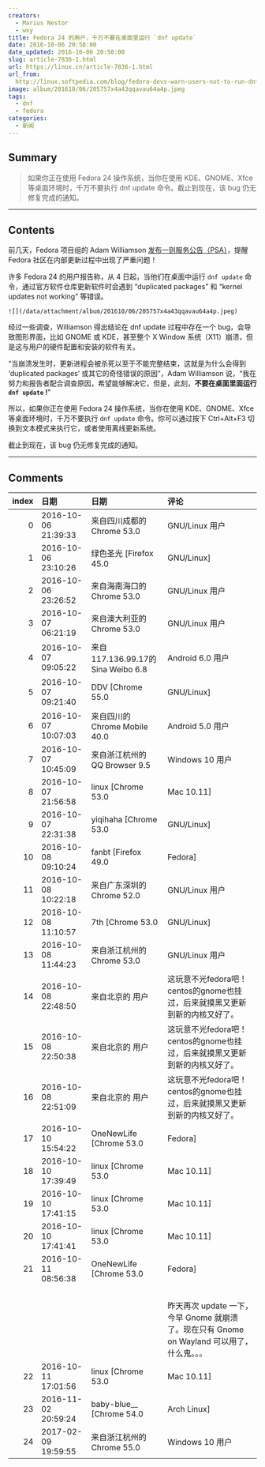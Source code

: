 ```yaml
---
creators:
  - Marius Nestor
  - wxy
title: Fedora 24 的用户，千万不要在桌面里运行 `dnf update`
date: 2016-10-06 20:58:00
date_updated: 2016-10-06 20:58:00
slug: article-7836-1.html
url: https://linux.cn/article-7836-1.html
url_from: 
  http://linux.softpedia.com/blog/fedora-devs-warn-users-not-to-run-dnf-update-inside-a-desktop-on-fedora-24-508958.shtml
image: album/201610/06/205757x4a43qqavau64a4p.jpeg
tags:
  - dnf
  - fedora
categories:
  - 新闻
---
```


## Summary

> 如果你正在使用 Fedora 24 操作系统，当你在使用 KDE、GNOME、Xfce 等桌面环境时，千万不要执行 dnf update 命令。截止到现在，该 bug 仍无修复完成的通知。

***

<!-- more -->

## Contents

前几天，Fedora 项目组的 Adam Williamson [发布一则服务公告（PSA）](https://lists.fedoraproject.org/archives/list/devel@lists.fedoraproject.org/thread/7ULAG243UNGTOSL6URGNG23GC4B6X5GB/)，提醒 Fedora 社区在内部更新过程中出现了严重问题！

许多 Fedora 24 的用户报告称，从 4 日起，当他们在桌面中运行 `dnf update` 命令，通过官方软件仓库更新软件时会遇到 “duplicated packages” 和 “kernel updates not working” 等错误。

`![](/data/attachment/album/201610/06/205757x4a43qqavau64a4p.jpeg)`

经过一些调查，Williamson 得出结论在 dnf update 过程中存在一个 bug，会导致图形界面，比如 GNOME 或 KDE，甚至整个 X Window 系统（X11）崩溃，但是这与用户的硬件配置和安装的软件有关。

“当崩溃发生时，更新进程会被杀死以至于不能完整结束，这就是为什么会得到 ‘duplicated packages’ 或其它的奇怪错误的原因”，Adam Williamson 说，“我在努力和报告者配合调查原因，希望能够解决它，但是，此刻，**不要在桌面里面运行 `dnf update` !**”

所以，如果你正在使用 Fedora 24 操作系统，当你在使用 KDE、GNOME、Xfce 等桌面环境时，千万不要执行 `dnf update` 命令。你可以通过按下 Ctrl+Alt+F3 切换到文本模式来执行它，或者使用离线更新系统。

截止到现在，该 bug 仍无修复完成的通知。

***

## Comments

|   index | 日期                | 日期                                                | 评论                                                                                                                                                 |
|--------:|:--------------------|:----------------------------------------------------|:-----------------------------------------------------------------------------------------------------------------------------------------------------|
|       0 | 2016-10-06 21:39:33 | 来自四川成都的 Chrome 53.0|GNU/Linux 用户           | tty 终端在 Fedora 从F2 开始                                                                                             |
|       1 | 2016-10-06 23:10:26 | 绿色圣光 [Firefox 45.0|GNU/Linux]                   | 囧                                                                                                                      |
|       2 | 2016-10-06 23:26:52 | 来自海南海口的 Chrome 53.0|GNU/Linux 用户           | 尝试了下，没有崩溃阿。。。。                                                                                            |
|       3 | 2016-10-07 06:21:19 | 来自澳大利亚的 Chrome 53.0|GNU/Linux 用户           | Gentoo用戶前來看戲...                                                                                                   |
|       4 | 2016-10-07 09:05:22 | 来自117.136.99.17的 Sina Weibo 6.8|Android 6.0 用户 | ubuntu用户默默路过……                                                                                                    |
|       5 | 2016-10-07 09:21:40 | DDV [Chrome 55.0|GNU/Linux]                         | 原文有这么一句：“但是这与用户的硬件配置和安装的软件有关。”                                                              |
|       6 | 2016-10-07 10:07:03 | 来自四川的 Chrome Mobile 40.0|Android 5.0 用户      | Arch表示不慌                                                                                                            |
|       7 | 2016-10-07 10:45:09 | 来自浙江杭州的 QQ Browser 9.5|Windows 10 用户       | 囧，刚输了                                                                                                              |
|       8 | 2016-10-07 21:56:58 | linux [Chrome 53.0|Mac 10.11]                       | 我就好奇，然后呢？                                                                                                      |
|       9 | 2016-10-07 22:31:38 | yiqihaha [Chrome 53.0|GNU/Linux]                    | 我也好奇，结果怎么样？                                                                                                  |
|      10 | 2016-10-08 09:10:24 | fanbt [Firefox 49.0|Fedora]                         | 瞎说，我这几天每天都有更新，怎么没事？你是谁派来的？老实交待                                                            |
|      11 | 2016-10-08 10:22:18 | 来自广东深圳的 Chrome 52.0|GNU/Linux 用户           | 是最近的包有问题吗？一直都是在图形化界面更新的，没有出现过问题哦。                                                      |
|      12 | 2016-10-08 11:10:57 | 7th [Chrome 53.0|GNU/Linux]                         | 是习惯了吗？哈哈！不过还是习惯用Arch                                                                                    |
|      13 | 2016-10-08 11:44:23 | 来自浙江杭州的 Chrome 53.0|GNU/Linux 用户           | Thinkpad E450 赛扬芯，KDE版的试过了，确实有kernel updates not working的报错，但是不会崩。。。。已经手贱亲测。。。。。。 |
|      14 | 2016-10-08 22:48:50 | 来自北京的  用户                                    | 这玩意不光fedora吧！centos的gnome也挂过，后来就摸黑又更新到新的内核又好了。                                             |
|      15 | 2016-10-08 22:50:38 | 来自北京的  用户                                    | 这玩意不光fedora吧！centos的gnome也挂过，后来就摸黑又更新到新的内核又好了。                                             |
|      16 | 2016-10-08 22:51:09 | 来自北京的  用户                                    | 这玩意不光fedora吧！centos的gnome也挂过，后来就摸黑又更新到新的内核又好了。                                             |
|      17 | 2016-10-10 15:54:22 | OneNewLife [Chrome 53.0|Fedora]                     | 为何我的 update 没事？                                                                                                  |
|      18 | 2016-10-10 17:39:49 | linux [Chrome 53.0|Mac 10.11]                       | 部分情况下有，我见到有人反馈遇到了。                                                                                    |
|      19 | 2016-10-10 17:41:15 | linux [Chrome 53.0|Mac 10.11]                       | 摸黑更新内核——笑哭了。                                                                                                  |
|      20 | 2016-10-10 17:41:41 | linux [Chrome 53.0|Mac 10.11]                       | 连发三条——难道也是摸黑发的嘛。哈哈哈~                                                                                   |
|      21 | 2016-10-11 08:56:38 | OneNewLife [Chrome 53.0|Fedora]                     | 真是嘴贱啊我。。。<br />                                                                                                |
|         |                     |                                                     | <br />                                                                                                                  |
|         |                     |                                                     | 昨天再次 update 一下，今早 Gnome 就崩溃了。现在只有 Gnome on Wayland 可以用了，什么鬼。。。                                                          |
|      22 | 2016-10-11 17:01:56 | linux [Chrome 53.0|Mac 10.11]                       | 哈哈哈哈，我能说我忍不住笑吗。                                                                                          |
|      23 | 2016-11-02 20:59:24 | baby-blue__ [Chrome 54.0|Arch Linux]                | 66666..很强势                                                                                                           |
|      24 | 2017-02-09 19:59:55 | 来自浙江杭州的 Chrome 55.0|Windows 10 用户          | Linux Mint用户：看戏                                                                                                    |
